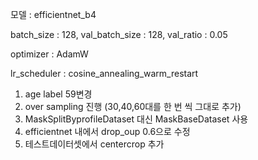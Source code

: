 모델 : efficientnet_b4

batch_size : 128, val_batch_size : 128, val_ratio : 0.05

optimizer : AdamW

lr_scheduler : cosine_annealing_warm_restart

1. age label 59변경
1. over sampling 진행 (30,40,60대를 한 번 씩 그대로 추가)
1. MaskSplitByprofileDataset 대신 MaskBaseDataset 사용 
1. efficientnet 내에서 drop_oup 0.6으로 수정
1. 테스트데이터셋에서 centercrop 추가
